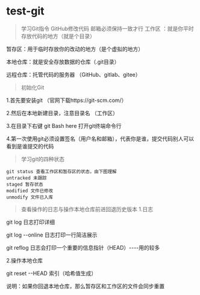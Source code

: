 # test-git
>学习Git指令
GitHub修改代码
邮箱必须保持一致才行
工作区 ：就是你平时存放代码的地方（就是个目录）

暂存区：用于临时存放你的改动的地方（是个虚拟的地方）

本地仓库：就是安全存放数据的仓库（.git目录）

远程仓库：托管代码的服务器 （GitHub、gitlab、gitee）

> 初始化Git

1.首先要安装git （官网下载https://git-scm.com/）

2.然后在本地新建目录，注意目录名 （工作区）

3.在目录下右键 git Bash here 打开git终端命令行

4.第一次使用git必须设置签名（用户名和邮箱），代表你是谁，提交代码别人可以看到是谁提交的代码

> 学习git的四种状态
```
git status 查看工作区和暂存区的状态，由下图理解
untracked 未跟踪 
staged 暂存状态
modified 文件已修改
unmodify 文件已入库
```

> 查看操作的日志与操作本地仓库前进回退历史版本
1.日志

git log 日志打印详细

git log --online 日志打印一行简洁展示

git reflog 日志会打印一个重要的信息指针（HEAD）----用的较多

2.操作本地仓库

git reset --HEAD 索引（哈希值生成）

说明：如果你回退本地仓库，那么暂存区和工作区的文件会同步重置
